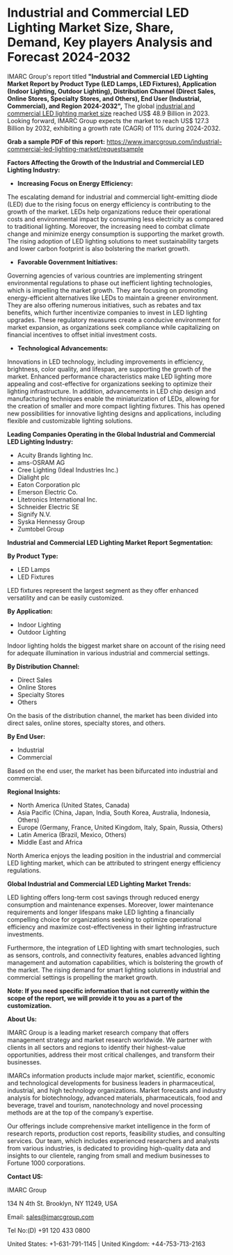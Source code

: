 ﻿# **Industrial and Commercial LED Lighting Market Size, Share, Demand, Key players Analysis and Forecast 2024-2032**
IMARC Group's report titled **"Industrial and Commercial LED Lighting Market Report by Product Type (LED Lamps, LED Fixtures), Application (Indoor Lighting, Outdoor Lighting), Distribution Channel (Direct Sales, Online Stores, Specialty Stores, and Others), End User (Industrial, Commercial), and Region ​2024-2032​",** The global [industrial and commercial LED lighting market size](https://www.imarcgroup.com/industrial-commercial-led-lighting-market) reached US$ 48.9 Billion in 2023. Looking forward, IMARC Group expects the market to reach US$ 127.3 Billion by 2032, exhibiting a growth rate (CAGR) of 11% during 2024-2032.

**Grab a sample PDF of this report:** <https://www.imarcgroup.com/industrial-commercial-led-lighting-market/requestsample>

**Factors Affecting the Growth of the Industrial and Commercial LED Lighting Industry:**

- **Increasing Focus on Energy Efficiency:**

The escalating demand for industrial and commercial light-emitting diode (LED) due to the rising focus on energy efficiency is contributing to the growth of the market. LEDs help organizations reduce their operational costs and environmental impact by consuming less electricity as compared to traditional lighting. Moreover, the increasing need to combat climate change and minimize energy consumption is supporting the market growth. The rising adoption of LED lighting solutions to meet sustainability targets and lower carbon footprint is also bolstering the market growth.

- **Favorable Government Initiatives:**

Governing agencies of various countries are implementing stringent environmental regulations to phase out inefficient lighting technologies, which is impelling the market growth. They are focusing on promoting energy-efficient alternatives like LEDs to maintain a greener environment. They are also offering numerous initiatives, such as rebates and tax benefits, which further incentivize companies to invest in LED lighting upgrades. These regulatory measures create a conducive environment for market expansion, as organizations seek compliance while capitalizing on financial incentives to offset initial investment costs.

- **Technological Advancements:**

Innovations in LED technology, including improvements in efficiency, brightness, color quality, and lifespan, are supporting the growth of the market. Enhanced performance characteristics make LED lighting more appealing and cost-effective for organizations seeking to optimize their lighting infrastructure. In addition, advancements in LED chip design and manufacturing techniques enable the miniaturization of LEDs, allowing for the creation of smaller and more compact lighting fixtures. This has opened new possibilities for innovative lighting designs and applications, including flexible and customizable lighting solutions.

**Leading Companies Operating in the Global Industrial and Commercial LED Lighting Industry:**

- Acuity Brands lighting Inc.
- ams-OSRAM AG
- Cree Lighting (Ideal Industries Inc.)
- Dialight plc
- Eaton Corporation plc
- Emerson Electric Co.
- Litetronics International Inc.
- Schneider Electric SE
- Signify N.V.
- Syska Hennessy Group
- Zumtobel Group

**Industrial and Commercial LED Lighting Market Report Segmentation:**

**By Product Type:**

- LED Lamps
- LED Fixtures

LED fixtures represent the largest segment as they offer enhanced versatility and can be easily customized.    

**By Application:**

- Indoor Lighting
- Outdoor Lighting

Indoor lighting holds the biggest market share on account of the rising need for adequate illumination in various industrial and commercial settings.     

**By Distribution Channel:**

- Direct Sales
- Online Stores
- Specialty Stores
- Others

On the basis of the distribution channel, the market has been divided into direct sales, online stores, specialty stores, and others.

**By End User:**

- Industrial
- Commercial

Based on the end user, the market has been bifurcated into industrial and commercial.  

**Regional Insights:**

- North America (United States, Canada)
- Asia Pacific (China, Japan, India, South Korea, Australia, Indonesia, Others)
- Europe (Germany, France, United Kingdom, Italy, Spain, Russia, Others)
- Latin America (Brazil, Mexico, Others)
- Middle East and Africa

North America enjoys the leading position in the industrial and commercial LED lighting market, which can be attributed to stringent energy efficiency regulations.   

**Global Industrial and Commercial LED Lighting Market Trends:**

LED lighting offers long-term cost savings through reduced energy consumption and maintenance expenses. Moreover, lower maintenance requirements and longer lifespans make LED lighting a financially compelling choice for organizations seeking to optimize operational efficiency and maximize cost-effectiveness in their lighting infrastructure investments.

Furthermore, the integration of LED lighting with smart technologies, such as sensors, controls, and connectivity features, enables advanced lighting management and automation capabilities, which is bolstering the growth of the market. The rising demand for smart lighting solutions in industrial and commercial settings is propelling the market growth.

**Note: If you need specific information that is not currently within the scope of the report, we will provide it to you as a part of the customization.**

**About Us:**

IMARC Group is a leading market research company that offers management strategy and market research worldwide. We partner with clients in all sectors and regions to identify their highest-value opportunities, address their most critical challenges, and transform their businesses.

IMARCs information products include major market, scientific, economic and technological developments for business leaders in pharmaceutical, industrial, and high technology organizations. Market forecasts and industry analysis for biotechnology, advanced materials, pharmaceuticals, food and beverage, travel and tourism, nanotechnology and novel processing methods are at the top of the company’s expertise.

Our offerings include comprehensive market intelligence in the form of research reports, production cost reports, feasibility studies, and consulting services. Our team, which includes experienced researchers and analysts from various industries, is dedicated to providing high-quality data and insights to our clientele, ranging from small and medium businesses to Fortune 1000 corporations.

**Contact US:**

IMARC Group

134 N 4th St. Brooklyn, NY 11249, USA

Email: sales@imarcgroup.com

Tel No:(D) +91 120 433 0800

United States: +1-631-791-1145 | United Kingdom: +44-753-713-2163
